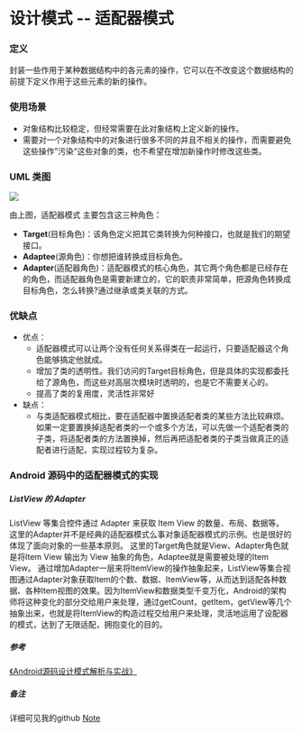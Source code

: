 # 设计模式 -- 适配器模式

### 定义

封装一些作用于某种数据结构中的各元素的操作，它可以在不改变这个数据结构的前提下定义作用于这些元素的新的操作。

### 使用场景

- 对象结构比较稳定，但经常需要在此对象结构上定义新的操作。
- 需要对一个对象结构中的对象进行很多不同的并且不相关的操作，而需要避免这些操作”污染“这些对象的类，也不希望在增加新操作时修改这些类。

### UML 类图

![](https://github.com/mrlsm/Note/blob/master/designPatterns/images/adapter_uml.jpg)

由上图，适配器模式 主要包含这三种角色：

- **Target**(目标角色)：该角色定义把其它类转换为何种接口，也就是我们的期望接口。
- **Adaptee**(源角色)：你想把谁转换成目标角色。
- **Adapter**(适配器角色)：适配器模式的核心角色，其它两个角色都是已经存在的角色，而适配器角色是需要新建立的，它的职责非常简单，把源角色转换成目标角色，怎么转换?通过继承或类关联的方式。

### 优缺点
- 优点：
    - 适配器模式可以让两个没有任何关系得类在一起运行，只要适配器这个角色能够搞定他就成。
    - 增加了类的透明性。我们访问的Target目标角色，但是具体的实现都委托给了源角色，而这些对高层次模块时透明的，也是它不需要关心的。
    - 提高了类的复用度，灵活性非常好
- 缺点：
    - 与类适配器模式相比，要在适配器中置换适配者类的某些方法比较麻烦。如果一定要置换掉适配者类的一个或多个方法，可以先做一个适配者类的子类，将适配者类的方法置换掉，然后再把适配者类的子类当做真正的适配者进行适配，实现过程较为复杂。

### Android 源码中的适配器模式的实现

##### ListView 的 Adapter

ListView 等集合控件通过 Adapter 来获取 Item View 的数量、布局、数据等。
这里的Adapter并不是经典的适配器模式么事对象适配器模式的示例。也是很好的体现了面向对象的一些基本原则。
这里的Target角色就是View、Adapter角色就是将Item View 输出为 View 抽象的角色，Adaptee就是需要被处理的Item View。
通过增加Adapter一层来将ItemView的操作抽象起来，ListView等集合视图通过Adapter对象获取Item的个数、数据、ItemView等，从而达到适配各种数据、各种Item视图的效果。因为ItemView和数据类型千变万化，Android的架构师将这种变化的部分交给用户来处理，通过getCount，getItem，getView等几个抽象出来，也就是将ItemView的构造过程交给用户来处理，灵活地运用了设配器的模式，达到了无限适配，拥抱变化的目的。

##### 参考
[《Android源码设计模式解析与实战》](https://book.douban.com/subject/26644935/)  
                                                                   

##### 备注
详细可见我的github [Note](https://github.com/mrlsm/Note)
